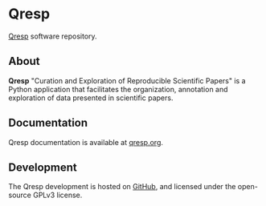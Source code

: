 # Qresp
[Qresp](http://qresp.org) software repository. 

## About
**Qresp** "Curation and Exploration of Reproducible Scientific Papers" is a Python application that facilitates the organization, annotation and exploration of data presented in scientific papers.

## Documentation
Qresp documentation is available at [qresp.org](http://qresp.org).

## Development 
The Qresp development is hosted on [GitHub](https://github.com/west-code-development/qresp), and licensed under the open-source GPLv3 license.
